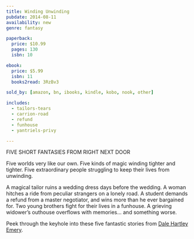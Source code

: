 ```yaml
---
title: Winding Unwinding
pubdate: 2014-08-11
availability: new
genre: fantasy

paperback:
  price: $10.99
  pages: 130
  isbn: 10

ebook:
  price: $5.99
  isbn: 11
  books2read: 3RzBv3

sold_by: [amazon, bn, ibooks, kindle, kobo, nook, other]

includes:
  - tailors-tears
  - carrion-road
  - refund
  - funhouse
  - yantriels-privy

---
```


FIVE SHORT FANTASIES FROM RIGHT NEXT DOOR

Five worlds very like our own.
Five kinds of magic winding tighter and tighter.
Five extraordinary people struggling to keep their lives from unwinding.

A magical tailor ruins a wedding dress days before the wedding.
A woman hitches a ride from peculiar strangers on a lonely road.
A student demands a refund from a master negotiator,
and wins more than he ever bargained for.
Two young brothers fight for their lives in a funhouse.
A grieving widower’s outhouse overflows with memories...
and something worse.

Peek through the keyhole into these five fantastic stories from
[Dale Hartley Emery](http://dalehartleyemery.com/).
